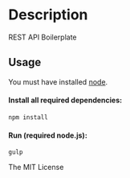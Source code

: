 # Description
REST API Boilerplate

## Usage
You must have installed [node]( https://nodejs.org/ ).

#### Install all required dependencies:
```shell
npm install
```
#### Run (required node.js):
```shell
gulp
```

The MIT License
